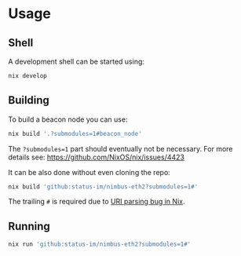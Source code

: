 # Usage

## Shell

A development shell can be started using:
```sh
nix develop
```

## Building

To build a beacon node you can use:
```sh
nix build '.?submodules=1#beacon_node'
```
The `?submodules=1` part should eventually not be necessary.
For more details see:
https://github.com/NixOS/nix/issues/4423

It can be also done without even cloning the repo:
```sh
nix build 'github:status-im/nimbus-eth2?submodules=1#'
```
The trailing `#` is required due to [URI parsing bug in Nix](https://github.com/NixOS/nix/issues/6633).

## Running

```sh
nix run 'github:status-im/nimbus-eth2?submodules=1#'
```
